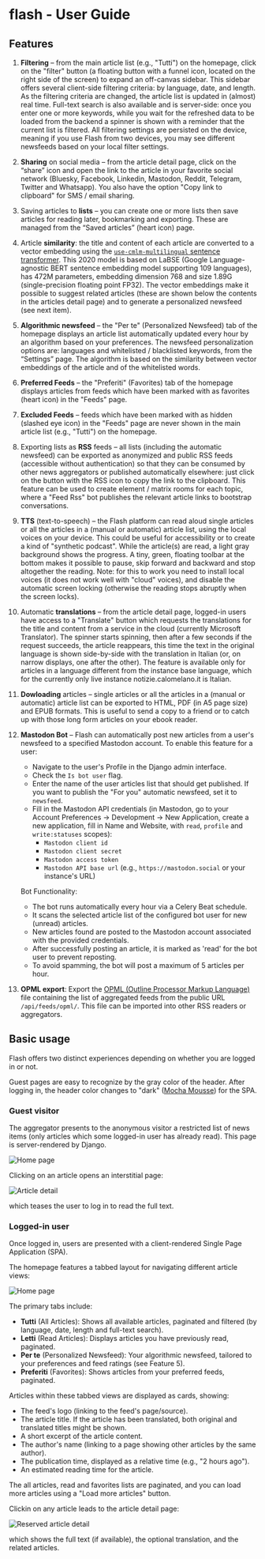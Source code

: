 flash - User Guide
==================

## Features

1. **Filtering** – from the main article list (e.g., "Tutti") on the homepage, click on the "filter" button (a floating button with a funnel icon, located on the right side of the screen) to expand an off-canvas sidebar. This sidebar offers several client-side filtering criteria: by language, date, and length. As the filtering criteria are changed, the article list is updated in (almost) real time. Full-text search is also available and is server-side: once you enter one or more keywords, while you wait for the refreshed data to be loaded from the backend a spinner is shown with a reminder that the current list is filtered. All filtering settings are persisted on the device, meaning if you use Flash from two devices, you may see different newsfeeds based on your local filter settings.

2. **Sharing** on social media – from the article detail page, click on the “share” icon and open the link to the article in your favorite social network (Bluesky, Facebook, Linkedin, Mastodon, Reddit, Telegram, Twitter and Whatsapp). You also have the option "Copy link to clipboard" for SMS / email sharing.

3. Saving articles to **lists** – you can create one or more lists then save articles for reading later, bookmarking and exporting. These are managed from the “Saved articles” (heart icon) page.

4. Article **similarity**: the title and content of each article are converted to a vector embedding using the [`use-cmlm-multilingual` sentence transformer](https://huggingface.co/sentence-transformers/use-cmlm-multilingual). This 2020 model is based on LaBSE (Google Language-agnostic BERT sentence embedding model supporting 109 languages), has 472M parameters, embedding dimension 768 and size 1.89G (single-precision floating point FP32). The vector embeddings make it possible to suggest related articles (these are shown below the contents in the articles detail page) and to generate a personalized newsfeed (see next item).

5. **Algorithmic newsfeed** – the "Per te" (Personalized Newsfeed) tab of the homepage displays an article list automatically updated every hour by an algorithm based on your preferences. The newsfeed personalization options are: languages and whitelisted / blacklisted keywords, from the “Settings” page. The algorithm is based on the similarity between vector embeddings of the article and of the whitelisted words.

6. **Preferred Feeds** – the "Preferiti" (Favorites) tab of the homepage displays articles from feeds which have been marked with as favorites (heart icon) in the "Feeds" page.

7. **Excluded Feeds** – feeds which have been marked with as hidden (slashed eye icon) in the "Feeds" page are never shown in the main article list (e.g., "Tutti") on the homepage.

8. Exporting lists as **RSS** feeds – all lists (including the automatic newsfeed) can be exported as anonymized and public RSS feeds (accessible without authentication) so that they can be consumed by other news aggregators or published automatically elsewhere: just click on the button with the RSS icon to copy the link to the clipboard. This feature can be used to create element / matrix rooms for each topic, where a "Feed Rss" bot publishes the relevant article links to bootstrap conversations.

9. **TTS** (text-to-speech) – the Flash platform can read aloud single articles or all the articles in a (manual or automatic) article list, using the local voices on your device. This could be useful for accessibility or to create a kind of "synthetic podcast". While the article(s) are read, a light gray background shows the progress. A tiny, green, floating toolbar at the bottom makes it possible to pause, skip forward and backward and stop altogether the reading. Note: for this to work you need to install local voices (it does not work well with "cloud" voices), and disable the automatic screen locking (otherwise the reading stops abruptly when the screen locks).

10. Automatic **translations** – from the article detail page, logged-in users have access to a "Translate" button which requests the translations for the title and content from a service in the cloud (currently Microsoft Translator). The spinner starts spinning, then after a few seconds if the request succeeds, the article reappears, this time the text in the original language is shown side-by-side with the translation in Italian (or, on narrow displays, one after the other). The feature is available only for articles in a language different from the instance base language, which for the currently only live instance notizie.calomelano.it is Italian.

10. **Dowloading** articles – single articles or all the articles in a (manual or automatic) article list can be exported to HTML, PDF (in A5 page size) and EPUB formats. This is useful to send a copy to a friend or to catch up with those long form articles on your ebook reader.

12. **Mastodon Bot** – Flash can automatically post new articles from a user's newsfeed to a specified Mastodon account. To enable this feature for a user:

    * Navigate to the user's Profile in the Django admin interface.
    * Check the `Is bot user` flag.
    * Enter the name of the user articles list that should get published. If you want to publish the "For you" automatic newsfeed, set it to `newsfeed`.
    * Fill in the Mastodon API credentials (in Mastodon, go to your Account Preferences -> Development -> New Application, create a new application, fill in Name and Website, with `read`, `profile` and `write:statuses` scopes):
      * `Mastodon client id`
      * `Mastodon client secret`
      * `Mastodon access token`
      * `Mastodon API base url` (e.g., `https://mastodon.social` or your instance's URL)

    Bot Functionality:

    * The bot runs automatically every hour via a Celery Beat schedule.
    * It scans the selected article list of the configured bot user for new (unread) articles.
    * New articles found are posted to the Mastodon account associated with the provided credentials.
    * After successfully posting an article, it is marked as 'read' for the bot user to prevent reposting.
    * To avoid spamming, the bot will post a maximum of 5 articles per hour.

13. **OPML export**: Export the [OPML (Outline Processor Markup Language)](https://en.wikipedia.org/wiki/OPML) file containing the list of aggregated feeds from the public URL `/api/feeds/opml/`. This file can be imported into other RSS readers or aggregators.

## Basic usage

Flash offers two distinct experiences depending on whether you are logged in or not.

Guest pages are easy to recognize by the gray color of the header. After logging in, the header color changes to "dark" ([Mocha Mousse](https://www.pantone.com/eu/it/color-of-the-year/2025)) for the SPA.

### Guest visitor

The aggregator presents to the anonymous visitor a restricted list of news items (only articles which some logged-in user has already read). This page is server-rendered by Django.

![Home page](homepage.jpeg)

Clicking on an article opens an interstitial page:

![Article detail](article_detail.jpeg)

which teases the user to log in to read the full text.

### Logged-in user

Once logged in, users are presented with a client-rendered Single Page Application (SPA).

The homepage features a tabbed layout for navigating different article views:

![Home page](res_homepage.jpeg)

The primary tabs include:

- **Tutti** (All Articles): Shows all available articles, paginated and filtered (by language, date, length and full-text search).
- **Letti** (Read Articles): Displays articles you have previously read, paginated.
- **Per te** (Personalized Newsfeed): Your algorithmic newsfeed, tailored to your preferences and feed ratings (see Feature 5).
- **Preferiti** (Favorites): Shows articles from your preferred feeds, paginated.

Articles within these tabbed views are displayed as cards, showing:

- The feed's logo (linking to the feed's page/source).
- The article title. If the article has been translated, both original and translated titles might be shown.
- A short excerpt of the article content.
- The author's name (linking to a page showing other articles by the same author).
- The publication time, displayed as a relative time (e.g., "2 hours ago").
- An estimated reading time for the article.

The all articles, read and favorites lists are paginated, and you can load more articles using a "Load more articles" button. 

Clickin on any article leads to the article detail page:

![Reserved article detail](res_article_detail.jpeg)

which shows the full text (if available), the optional translation, and the related articles.
